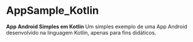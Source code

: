 # AppSample_Kotlin
**App Android Simples em Kotlin**
Um simples exemplo de uma App Android desenvolvido na linguagem Kotlin, apenas para fins didáticos.
